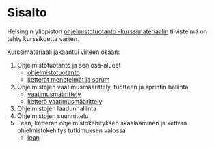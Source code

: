 # Sisalto
Helsingin yliopiston [ohjelmistotuotanto -kurssimateriaalin](https://ohjelmistotuotanto-hy.github.io/) tiivistelmä on tehty kurssikoetta varten.

Kurssimateriaali jakaantui viiteen osaan:
1. Ohjelmistotuotanto ja sen osa-alueet
    * [ohjelmistotuotanto](/osa-alueet/ohjelmistotuotanto.md)
    * [ketterät menetelmät ja scrum](/osa-alueet/scrum.md)
1. Ohjelmistojen vaatimusmäärittely, tuotteen ja sprintin hallinta
    * [vaatimusmäärittely](/osa-alueet/vaatimusmaarittely-yleisesti.md)
    * [ketterä vaatimusmäärittely](/osa-alueet/kettera-vaatimusmaarittely.md)
1. Ohjelmistojen laadunhallinta
1. Ohjelmistojen suunnittelu
1. Lean, ketterän ohjelmistokehityksen skaalaaminen ja ketterä ohjelmistokehitys tutkimuksen valossa
    * [lean](/osa-alueet/lean.md)
